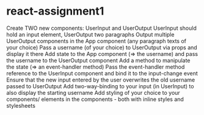 # react-assignment1
Create TWO new components: UserInput and UserOutput UserInput should hold an input element, UserOutput two paragraphs Output multiple UserOutput components in the App component (any paragraph texts of your choice) Pass a username (of your choice) to UserOutput via props and display it there Add state to the App component (=> the username) and pass the username to the UserOutput component Add a method to manipulate the state (=> an event-handler method) Pass the event-handler method reference to the UserInput component and bind it to the input-change event Ensure that the new input entered by the user overwrites the old username passed to UserOutput Add two-way-binding to your input (in UserInput) to also display the starting username Add styling of your choice to your components/ elements in the components - both with inline styles and stylesheets
